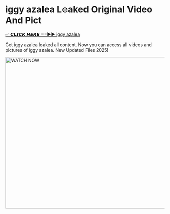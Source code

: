 # iggy azalea L𝚎aked Original Video And Pict

<p><a href="https://cliphot.my.id/iggy+azalea" rel="nofollow">✅ 𝘾𝙇𝙄𝘾𝙆 𝙃𝙀𝙍𝙀 ==►► iggy azalea​</a></p>


<p>Get iggy azalea leaked all content. Now you can access all videos and pictures of iggy azalea. New Updated Files 2025!</p>


<p><a rel="nofollow" title="WATCH NOW" href="https://cliphot.my.id/iggy+azalea"><img border="iggy+azalea" height="480" width="720" title="WATCH NOW" alt="WATCH NOW" src="https://i.ibb.co.com/xMMVF88/686577567.gif"></a></p>
